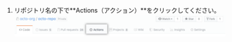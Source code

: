 1. リポジトリ名の下で**Actions（アクション）**をクリックしてください。 ![メインのリポジトリナビゲーション内のアクションタブ](/assets/images/help/repository/actions-tab.png)
